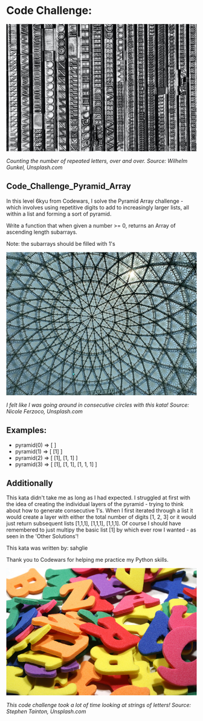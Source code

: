 
# Code Challenge: 

![](https://raw.githubusercontent.com/twhipple/coding_challenge_consecutive_repetition/main/Images/wilhelm-gunkel-invYnIE2Mv8-unsplash.jpg)

*Counting the number of repeated letters, over and over. Source: Wilhelm Gunkel, Unsplash.com*


## Code_Challenge_Pyramid_Array

In this level 6kyu from Codewars, I solve the Pyramid Array challenge - which involves using repetitive digits to add to increasingly larger lists, all within a list and forming a sort of pyramid.

Write a function that when given a number >= 0, returns an Array of ascending length subarrays.

Note: the subarrays should be filled with 1's


![](https://raw.githubusercontent.com/twhipple/coding_challenge_consecutive_repetition/main/Images/nicole-ferzoco-nY2ksaM92co-unsplash.jpg)

*I felt like I was going around in consecutive circles with this kata! Source: Nicole Ferzoco, Unsplash.com*


## Examples:

* pyramid(0) => [ ]
* pyramid(1) => [ [1] ]
* pyramid(2) => [ [1], [1, 1] ]
* pyramid(3) => [ [1], [1, 1], [1, 1, 1] ]


## Additionally

This kata didn't take me as long as I had expected. I struggled at first with the idea of creating the individual layers of the pyramid - trying to think about how to generate consecutive 1's. When I first iterated through a list it would create a layer with either the total number of digits [1, 2, 3] or it would just return subsequent lists [1,1,1], [1,1,1], [1,1,1]. Of course I should have remembered to just multipy the basic list [1] by which ever row I wanted - as seen in the 'Other Solutions'!

This kata was written by: sahglie

Thank you to Codewars for helping me practice my Python skills.

![](https://raw.githubusercontent.com/twhipple/coding_challenge_consecutive_repetition/main/Images/letters-2-Stephen%20Tainton.jpg)

*This code challenge took a lot of time looking at strings of letters! Source: Stephen Tainton, Unsplash.com*


